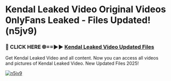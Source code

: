 # Kendal Leaked Video Original Videos 0nlyFans Leaked - Files Updated! (n5jv9)

<h3>🔴 CLICK HERE 🌐==►► <a href="https://tinyurl.com/x26r9saj" rel="nofollow">Kendal Leaked Video Updated Files</a></h3>

Get Kendal Leaked Video and all content. Now you can access all videos and pictures of Kendal Leaked Video. New Updated Files 2025!

[![n5jv9](https://i.imgur.com/LkgZPqh.gif)](https://tinyurl.com/x26r9saj)

